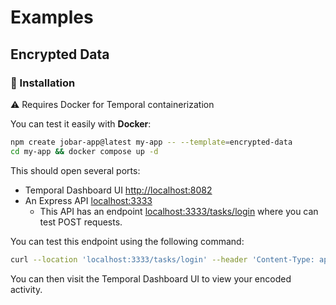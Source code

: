 # Examples

## Encrypted Data

### 🚀 Installation

:warning: Requires Docker for Temporal containerization

You can test it easily with **Docker**:

```sh
npm create jobar-app@latest my-app -- --template=encrypted-data
cd my-app && docker compose up -d
```

This should open several ports:

-   Temporal Dashboard UI [http://localhost:8082](http://localhost:8082/namespaces/default/workflows)
-   An Express API [localhost:3333](localhost:3333)
    -   This API has an endpoint [localhost:3333/tasks/login](localhost:3333/tasks/login) where you can test POST requests.

You can test this endpoint using the following command:

```sh
curl --location 'localhost:3333/tasks/login' --header 'Content-Type: application/json' --data '{"username": "Temporal", "password": "temporal"}'
```

You can then visit the Temporal Dashboard UI to view your encoded activity.

